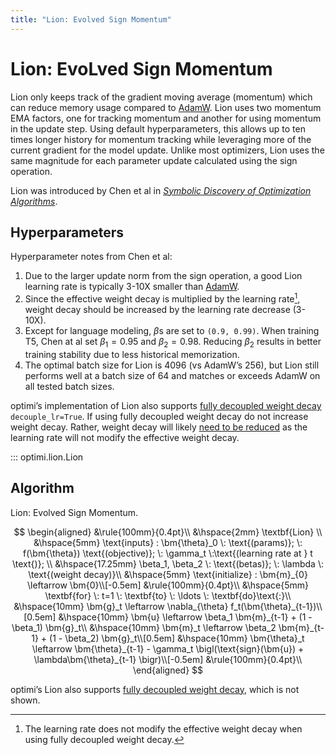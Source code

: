```yaml
---
title: "Lion: Evolved Sign Momentum"
---
```


# Lion: Evo**L**ved S**i**gn M**o**me**n**tum

Lion only keeps track of the gradient moving average (momentum) which can reduce memory usage compared to [AdamW](adamw.md). Lion uses two momentum EMA factors, one for tracking momentum and another for using momentum in the update step. Using default hyperparameters, this allows up to ten times longer history for momentum tracking while leveraging more of the current gradient for the model update. Unlike most optimizers, Lion uses the same magnitude for each parameter update calculated using the sign operation.

Lion was introduced by Chen et al in *[Symbolic Discovery of Optimization Algorithms](https://arxiv.org/abs/2302.06675)*.

## Hyperparameters

Hyperparameter notes from Chen et al:

1. Due to the larger update norm from the sign operation, a good Lion learning rate is typically 3-10X smaller than [AdamW](adamw.md).
2. Since the effective weight decay is multiplied by the learning rate[^1], weight decay should be increased by the learning rate decrease (3-10X).
3. Except for language modeling, $\beta$s are set to `(0.9, 0.99)`. When training T5, Chen at al set $\beta_1=0.95$ and $\beta_2=0.98$. Reducing $\beta_2$ results in better training stability due to less historical memorization.
4. The optimal batch size for Lion is 4096 (vs AdamW’s 256), but Lion still performs well at a batch size of 64 and matches or exceeds AdamW on all tested batch sizes.

optimi’s implementation of Lion also supports [fully decoupled weight decay](../fully_decoupled_weight_decay.md) `decouple_lr=True`. If using fully decoupled weight decay do not increase weight decay. Rather, weight decay will likely [need to be reduced](../fully_decoupled_weight_decay.md#hyperparameters) as the learning rate will not modify the effective weight decay.

::: optimi.lion.Lion

## Algorithm

Lion: Evolved Sign Momentum.

$$
\begin{aligned}
    &\rule{100mm}{0.4pt}\\
    &\hspace{2mm} \textbf{Lion} \\
    &\hspace{5mm} \text{inputs} : \bm{\theta}_0 \: \text{(params)}; \: f(\bm{\theta}) \text{(objective)}; \: \gamma_t \:\text{(learning rate at } t \text{)}; \\
    &\hspace{17.25mm} \beta_1, \beta_2 \: \text{(betas)}; \: \lambda \: \text{(weight decay)}\\
    &\hspace{5mm} \text{initialize} : \bm{m}_{0} \leftarrow \bm{0}\\[-0.5em]
    &\rule{100mm}{0.4pt}\\
    &\hspace{5mm} \textbf{for} \: t=1 \: \textbf{to} \: \ldots \: \textbf{do}\text{:}\\
        &\hspace{10mm} \bm{g}_t \leftarrow \nabla_{\theta} f_t(\bm{\theta}_{t-1})\\[0.5em]
        &\hspace{10mm} \bm{u} \leftarrow \beta_1 \bm{m}_{t-1} + (1 - \beta_1) \bm{g}_t\\
        &\hspace{10mm} \bm{m}_t \leftarrow \beta_2 \bm{m}_{t-1} + (1 - \beta_2) \bm{g}_t\\[0.5em]
        &\hspace{10mm} \bm{\theta}_t \leftarrow \bm{\theta}_{t-1} - \gamma_t \bigl(\text{sign}(\bm{u}) + \lambda\bm{\theta}_{t-1} \bigr)\\[-0.5em]
    &\rule{100mm}{0.4pt}\\
\end{aligned}
$$

optimi’s Lion also supports [fully decoupled weight decay](../fully_decoupled_weight_decay.md#algorithm), which is not shown.

[^1]: The learning rate does not modify the effective weight decay when using fully decoupled weight decay.